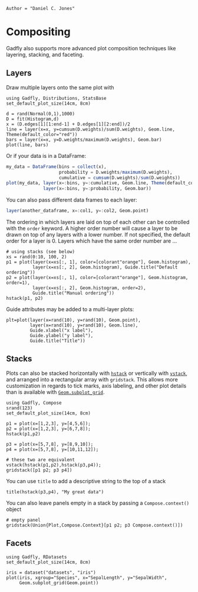 ```@meta
Author = "Daniel C. Jones"
```

# Compositing

Gadfly also supports more advanced plot composition techniques like layering,
stacking, and faceting.

## Layers

Draw multiple layers onto the same plot with

```@setup 1
using Gadfly, Distributions, StatsBase
set_default_plot_size(14cm, 8cm)
```

```@example 1
d = rand(Normal(0,1),1000)
D = fit(Histogram,d)
x = (D.edges[1][1:end-1] + D.edges[1][2:end])/2
line = layer(x=x, y=cumsum(D.weights)/sum(D.weights), Geom.line, Theme(default_color="red"))
bars = layer(x=x, y=D.weights/maximum(D.weights), Geom.bar)
plot(line, bars)
```

Or if your data is in a DataFrame:

```julia
my_data = DataFrame(bins = collect(x),
                    probability = D.weights/maximum(D.weights),
                    cumulative = cumsum(D.weights)/sum(D.weights))
plot(my_data, layer(x=:bins, y=:cumulative, Geom.line, Theme(default_color="red")),
              layer(x=:bins, y=:probability, Geom.bar))
```

You can also pass different data frames to each layer:

```julia
layer(another_dataframe, x=:col1, y=:col2, Geom.point)
```

The ordering in which layers are laid on top of each other can be controlled
with the `order` keyword.  A higher order number will cause a layer to be drawn
on top of any layers with a lower number. If not specified, the default order
for a layer is 0.  Layers which have the same order number are ...

```@example 1
# using stacks (see below)
xs = rand(0:10, 100, 2)
p1 = plot(layer(x=xs[:, 1], color=[colorant"orange"], Geom.histogram),
          layer(x=xs[:, 2], Geom.histogram), Guide.title("Default ordering"))
p2 = plot(layer(x=xs[:, 1], color=[colorant"orange"], Geom.histogram, order=1),
          layer(x=xs[:, 2], Geom.histogram, order=2),
          Guide.title("Manual ordering"))
hstack(p1, p2)
```

Guide attributes may be added to a multi-layer plots:

```@example 1
plt=plot(layer(x=rand(10), y=rand(10), Geom.point),
         layer(x=rand(10), y=rand(10), Geom.line),
         Guide.xlabel("x label"),
         Guide.ylabel("y label"),
         Guide.title("Title"))
```


## Stacks

Plots can also be stacked horizontally with [`hstack`](@ref) or vertically with
[`vstack`](@ref), and arranged into a rectangular array with `gridstack`.  This
allows more customization in regards to tick marks, axis labeling, and other
plot details than is available with [`Geom.subplot_grid`](@ref).

```@setup 2
using Gadfly, Compose
srand(123)
set_default_plot_size(14cm, 8cm)
```

```@example 2
p1 = plot(x=[1,2,3], y=[4,5,6]);
p2 = plot(x=[1,2,3], y=[6,7,8]);
hstack(p1,p2)
```

```@example 2
p3 = plot(x=[5,7,8], y=[8,9,10]);
p4 = plot(x=[5,7,8], y=[10,11,12]);

# these two are equivalent
vstack(hstack(p1,p2),hstack(p3,p4));
gridstack([p1 p2; p3 p4])
```

You can use `title` to add a descriptive string to the top of a stack

```@example 2
title(hstack(p3,p4), "My great data")
```

You can also leave panels empty in a stack by passing a `Compose.context()`
object

```@example 2
# empty panel
gridstack(Union{Plot,Compose.Context}[p1 p2; p3 Compose.context()])
```


## Facets

```@setup 3
using Gadfly, RDatasets
set_default_plot_size(14cm, 8cm)
```

```@example 3
iris = dataset("datasets", "iris")
plot(iris, xgroup="Species", x="SepalLength", y="SepalWidth",
     Geom.subplot_grid(Geom.point))
```

